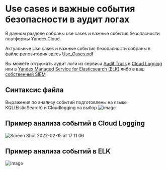 # Use cases и важные события безопасности в аудит логах
В данном разделе собраны use cases и важные события безопасности платформы Yandex.Cloud.

Актуальные Use cases и важные события безопасности собраны в файле репозитория здесь [Use_Cases.pdf](https://github.com/yandex-cloud/yc-solution-library-for-security/blob/master/auditlogs/_use_cases_and_searches/Use_Cases.pdf)

Вы можете отгружать аудит логи из сервиса [Audit Trails](https://cloud.yandex.ru/docs/audit-trails/) в [Cloud Logging](https://cloud.yandex.ru/docs/audit-trails/operations/export-cloud-logging) или в [Yandex Managed Service for Elasticsearch (ELK)](https://github.com/yandex-cloud/yc-solution-library-for-security/tree/master/auditlogs/export-auditlogs-to-ELK_main) либо в ваш [собственный SIEM](https://cloud.yandex.ru/docs/audit-trails/concepts/export-siem)

## Синтаксис файла
Выражения по анализу событий подготовлены на языке KQL(ElsticSearch) и Cloudlogging на выбор
![image](https://user-images.githubusercontent.com/85429798/154080937-9fcee6fe-d5f5-464b-af38-391682bd5474.png)


## Пример анализа событий в Cloud Logging
![Screen Shot 2022-02-15 at 17 11 06](https://user-images.githubusercontent.com/85429798/154079879-db576283-3afb-4bc5-a1d7-4e7de9dcb987.png)

## Пример анализа событий в ELK
![image](https://user-images.githubusercontent.com/85429798/154079995-10c9d330-3e2e-4b7e-bc97-31a8b71611db.png)
